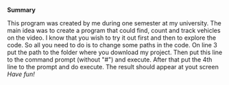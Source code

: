 **Summary**

This program was created by me during one semester at my university. The main idea was to create a program that could find, count and track 
vehicles on the video.
I know that you wish to try it out first and then to explore the code. So all you need to do is to change some paths in the code.
On line 3 put the path to the folder where you download my project. Then put this line to the command prompt (without "#") and execute. 
After that put the 4th line to the prompt and do execute. The result should appear at yout screen
_Have fun!_
